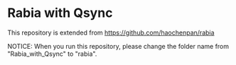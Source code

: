 # Rabia with Qsync

This repository is extended from https://github.com/haochenpan/rabia

NOTICE: When you run this repository, please change the folder name from "Rabia_with_Qsync" to "rabia".
